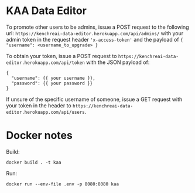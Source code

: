 # KAA Data Editor

To promote other users to be admins, issue a POST request to the following url: `https://kenchreai-data-editor.herokuapp.com/api/admins/` with your admin token in the request header `'x-access-token'` and the payload of `{ "username": <username_to_upgrade> }`

To obtain your token, issue a POST request to `https://kenchreai-data-editor.herokuapp.com/api/token` with the JSON payload of:
```
{
  "username": {{ your username }},
  "password": {{ your password }}
}
```

If unsure of the specific username of someone, issue a GET request with your token in the header to `https://kenchreai-data-editor.herokuapp.com/api/users`.


# Docker notes

Build:
```
docker build . -t kaa
```

Run:
```
docker run --env-file .env -p 8080:8080 kaa
```
